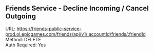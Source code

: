 ## Friends Service - Decline Incoming / Cancel Outgoing

URL: https://friends-public-service-prod.ol.epicgames.com/friends/api/v1/:accountId/friends/:friendId \
Method: DELETE \
Auth Required: Yes
